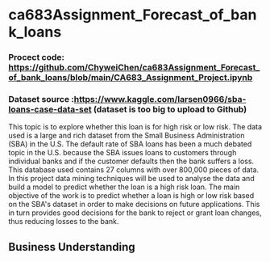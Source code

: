 # ca683Assignment_Forecast_of_bank_loans
### Procect code: https://github.com/ChyweiChen/ca683Assignment_Forecast_of_bank_loans/blob/main/CA683_Assignment_Project.ipynb
### Dataset source :https://www.kaggle.com/larsen0966/sba-loans-case-data-set       (dataset is too big to upload to Github)
This topic is to explore whether this loan is for high risk or low risk. The data used is a large and rich dataset from the Small Business Administration (SBA) in the U.S. The default rate of SBA loans has been a much debated topic in the U.S. because the SBA issues loans to customers through individual banks and if the customer defaults then the bank suffers a loss. This database used contains 27 columns with over 800,000 pieces of data. In this project data mining techniques will be used to analyse the data and build a model to predict whether the loan is a high risk loan. The main objective of the work is to predict whether a loan is high or low risk based on the SBA's dataset in order to make decisions on future applications. This in turn provides good decisions for the bank to reject or grant loan changes, thus reducing losses to the bank.


## Business Understanding
